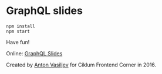 # GraphQL slides

```shell
npm install
npm start
```

Have fun!

Online: [GraphQL Slides](http://graphql-slides.herokuapp.com/)

Created by [Anton Vasiljev](http://twitter.com/antono) for Ciklum Frontend Corner in 2016.
